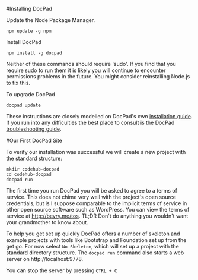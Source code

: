 #Installing DocPad

Update the Node Package Manager.
```
npm update -g npm
```

Install DocPad
```
npm install -g docpad
```

Neither of these commands should require 'sudo'. If you find that you require
sudo to run them it is likely you will continue to encounter permissions
problems in the future. You might consider reinstalling Node.js to fix this.

To upgrade DocPad
```
docpad update
```


These instructions are closely modelled on DocPad's own [installation
guide](http://docpad.org/docs/install). If you run into any difficulties the
best place to consult is the DocPad [troubleshooting guide](http://docpad.org/docs/troubleshoot).

#Our First DocPad Site

To verify our installation was successful we will create a new project with the standard structure:
```
mkdir codehub-docpad
cd codehub-docpad
docpad run
```

The first time you run DocPad you will be asked to agree to a terms of service.
This does not chime very well with the project's open source credentials, but is
I suppose comparable to the implicit terms of service in other open source
software such as WordPress. You can view the terms of service at http://bevry.me/tos. 
TL;DR Don't do anything you wouldn't want your grandmother to know about.

To help you get set up quickly DocPad offers a number of skeleton and example projects with
tools like Bootstrap and Foundation set up from the get go. For now select `No
Skeleton`, which will set up a project with the standard directory structure.
The `docpad run` command also starts a web server on http://localhost:9778. 

You can stop the server by pressing `CTRL + C`
